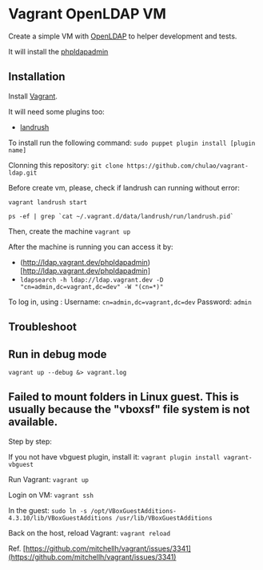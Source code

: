 Vagrant OpenLDAP VM
===================

Create a simple VM with [OpenLDAP](http://www.openldap.org/) to helper development and tests.

It will install the [phpldapadmin](http://phpldapadmin.sourceforge.net/wiki/index.php/Main_Page)


Installation
------------

Install [Vagrant](http://www.vagrantup.com/).

It will need some plugins too:
* [landrush](hhttps://github.com/vagrant-landrush/landrush)

To install run the following command: `sudo puppet plugin install [plugin name]`

Clonning this repository: `git clone https://github.com/chulao/vagrant-ldap.git`

Before create vm, please, check if landrush can running without error:
```
vagrant landrush start

ps -ef | grep `cat ~/.vagrant.d/data/landrush/run/landrush.pid`
```

Then, create the machine `vagrant up`

After the machine is running you can access it by:
* (http://ldap.vagrant.dev/phpldapadmin)[http://ldap.vagrant.dev/phpldapadmin]
* `ldapsearch -h ldap://ldap.vagrant.dev -D "cn=admin,dc=vagrant,dc=dev" -W "(cn=*)"`

To log in, using :
Username: `cn=admin,dc=vagrant,dc=dev`
Password: `admin`



Troubleshoot
------------

## Run in debug mode
```
vagrant up --debug &> vagrant.log
```

## Failed to mount folders in Linux guest. This is usually because the "vboxsf" file system is not available.

Step by step:

If you not have vbguest plugin, install it: `vagrant plugin install vagrant-vbguest`

Run Vagrant: `vagrant up`

Login on VM: `vagrant ssh`

In the guest: `sudo ln -s /opt/VBoxGuestAdditions-4.3.10/lib/VBoxGuestAdditions /usr/lib/VBoxGuestAdditions`

Back on the host, reload Vagrant: `vagrant reload`

Ref. [https://github.com/mitchellh/vagrant/issues/3341](https://github.com/mitchellh/vagrant/issues/3341)
